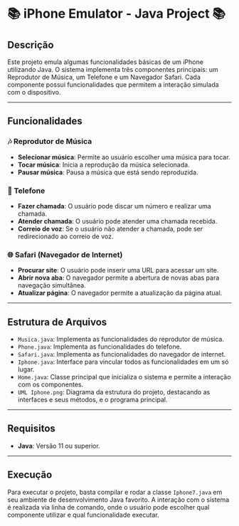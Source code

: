 # 📚 iPhone Emulator - Java Project 📚

## Descrição

Este projeto emula algumas funcionalidades básicas de um iPhone utilizando Java. O sistema implementa três componentes principais: um Reprodutor de Música, um Telefone e um Navegador Safari. Cada componente possui funcionalidades que permitem a interação simulada com o dispositivo.

---

## Funcionalidades

### 🎶 Reprodutor de Música
- **Selecionar música**: Permite ao usuário escolher uma música para tocar.
- **Tocar música**: Inicia a reprodução da música selecionada.
- **Pausar música**: Pausa a música que está sendo reproduzida.

### 📱 Telefone
- **Fazer chamada**: O usuário pode discar um número e realizar uma chamada.
- **Atender chamada**: O usuário pode atender uma chamada recebida.
- **Correio de voz**: Se o usuário não atender a chamada, pode ser redirecionado ao correio de voz.

### 🌐 Safari (Navegador de Internet)
- **Procurar site**: O usuário pode inserir uma URL para acessar um site.
- **Abrir nova aba**: O navegador permite a abertura de novas abas para navegação simultânea.
- **Atualizar página**: O navegador permite a atualização da página atual.

---

## Estrutura de Arquivos

- `Musica.java`: Implementa as funcionalidades do reprodutor de música.
- `Phone.java`: Implementa as funcionalidades do telefone.
- `Safari.java`: Implementa as funcionalidades do navegador de internet.
-  `Iphone.java`: Interface para vincular todos as funcionalidades em um só lugar.
- `Home.java`: Classe principal que inicializa o sistema e permite a interação com os componentes.
- `UML Iphone.png`: Diagrama da estrutura do projeto, destacando as interfaces e seus métodos, e o programa principal.
---

## Requisitos

- **Java**: Versão 11 ou superior.

---

## Execução

Para executar o projeto, basta compilar e rodar a classe `Iphone7.java` em seu ambiente de desenvolvimento Java favorito. A interação com o sistema é realizada via linha de comando, onde o usuário pode escolher qual componente utilizar e qual funcionalidade executar.

